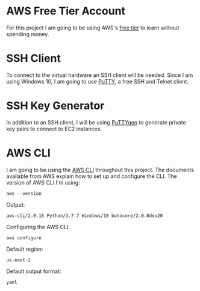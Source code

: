 # AWS Free Tier Account

For this project I am going to be using AWS's [free tier](https://aws.amazon.com/free/) to learn without spending money.

# SSH Client

To connect to the virtual hardware an SSH client will be needed. Since I am using Windows 10, I am going to use [PuTTY](https://www.chiark.greenend.org.uk/~sgtatham/putty/), a free SSH and Telnet client.

# SSH Key Generator

In addition to an SSH client, I will be using [PuTTYgen](https://www.puttygen.com/) to generate private key pairs to connect to EC2 instances.

# AWS CLI

I am going to be using the [AWS CLI](https://docs.aws.amazon.com/cli/latest/userguide/cli-chap-welcome.html) throughout this project. The documents available from AWS explain how to set up and configure the CLI.
The version of AWS CLI I'm using:
```
aws --version
```
Output:
```
aws-cli/2.0.16 Python/3.7.7 Windows/10 botocore/2.0.0dev20
```

Configuring the AWS CLI:
```
aws configure
```
Default region:
```
us-east-2
```
Default output format:
```
yaml
```
